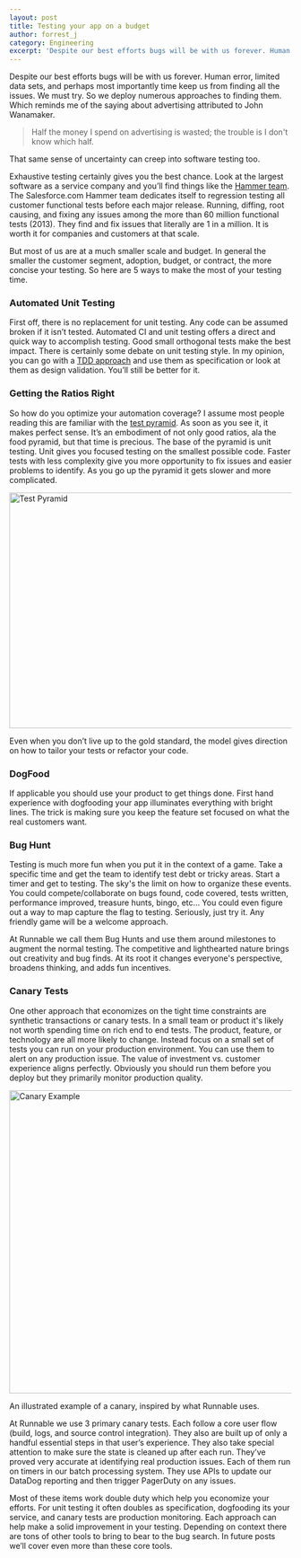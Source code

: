 ```yaml
---
layout: post
title: Testing your app on a budget
author: forrest_j
category: Engineering
excerpt: 'Despite our best efforts bugs will be with us forever. Human error, limited data sets, and perhaps most importantly time keep us from finding all the issues. We must try. So we deploy numerous approaches to finding them. Which reminds me of the saying about advertising attributed to John Wanamaker.'
---
```


<p class="p">Despite our best efforts bugs will be with us forever. Human error, limited data sets, and perhaps most importantly time keep us from finding all the issues. We must try. So we deploy numerous approaches to finding them. Which reminds me of the saying about advertising attributed to John Wanamaker.</p>

<blockquote class="blockquote"><p class="p">Half the money I spend on advertising is wasted; the trouble is I don't know which half.</p></blockquote>

<p class="p">That same sense of uncertainty can creep into software testing too.</p>

<p class="p">Exhaustive testing certainly gives you the best chance. Look at the largest software as a service company and you’ll find things like the <a class="link" href="https://developer.salesforce.com/blogs/engineering/2013/05/here-comes-the-hammer.html" target="_blank">Hammer team</a>. The Salesforce.com Hammer team dedicates itself to regression testing all customer functional tests before each major release. Running, diffing, root causing, and fixing any issues among the more than 60 million functional tests (2013). They find and fix issues that literally are 1 in a million. It is worth it for companies and customers at that scale.</p>

<p class="p">But most of us are at a much smaller scale and budget. In general the smaller the customer segment, adoption, budget, or contract, the more concise your testing.  So here are 5 ways to make the most of your testing time.</p>

<h3 class="h3">Automated Unit Testing</h3>

<p class="p">First off, there is no replacement for unit testing. Any code can be assumed broken if it isn’t tested. Automated CI and unit testing offers a direct and quick way to accomplish testing. Good small orthogonal tests make the best impact. There is certainly some debate on unit testing style. In my opinion, you can go with a <a class="link" href="http://blog.stevensanderson.com/2009/08/24/writing-great-unit-tests-best-and-worst-practises/" target="_blank">TDD approach</a> and use them as specification or look at them as design validation. You’ll still be better for it.</p>

<h3 class="h3">Getting the Ratios Right</h3>

<p class="p">So how do you optimize your automation coverage? I assume most people reading this are familiar with the <a class="link" href="http://martinfowler.com/bliki/TestPyramid.html" target="_blank">test pyramid</a>. As soon as you see it, it makes perfect sense. It’s an embodiment of not only good ratios, ala the food pyramid, but that time is precious. The base of the pyramid is unit testing. Unit gives you focused testing on the smallest possible code. Faster tests with less complexity give you more opportunity to fix issues and easier problems to identify. As you go up the pyramid it gets slower and more complicated.</p>

<img class="img post-graphic" src="http://static.tumblr.com/mpxyjs6/kLro4sdcz/pyramid.png" width="570" height="420" alt="Test Pyramid">

<p>Even when you don’t live up to the gold standard, the model gives direction on how to tailor your tests or refactor your code.</p>

<h3 class="h3">DogFood</h3>

<p class="p">If applicable you should use your product to get things done. First hand experience with dogfooding your app illuminates everything with bright lines. The trick is making sure you keep the feature set focused on what the real customers want.</p>

<h3 class="h3">Bug Hunt</h3>

<p class="p">Testing is much more fun when you put it in the context of a game. Take a specific time and get the team to identify test debt or tricky areas. Start a timer and get to testing. The sky's the limit on how to organize these events. You could compete/collaborate on bugs found, code covered, tests written, performance improved, treasure hunts, bingo, etc… You could even figure out a way to map capture the flag to testing. Seriously, just try it. Any friendly game will be a welcome approach.</p>

<p class="p">At Runnable we call them Bug Hunts and use them around milestones to augment the normal testing. The competitive and lighthearted nature brings out creativity and bug finds. At its root it changes everyone's perspective, broadens thinking, and adds fun incentives.</p>

<h3 class="h3">Canary Tests</h3>

<p class="p">One other approach that economizes on the tight time constraints are synthetic transactions or canary tests. In a small team or product it's likely not worth spending time on rich end to end tests. The product, feature, or technology are all more likely to change. Instead focus on a small set of tests you can run on your production environment. You can use them to alert on any production issue. The value of investment vs. customer experience aligns perfectly.  Obviously you should run them before you deploy but they primarily monitor production quality.</p>

<img class="img post-graphic" src="http://static.tumblr.com/mpxyjs6/TBao4sdgp/canary.png" width="570" height="540" alt="Canary Example">

<p class="caption">An illustrated example of a canary, inspired by what Runnable uses.</p>

<p class="p">At Runnable we use 3 primary canary tests. Each follow a core user flow (build, logs, and source control integration). They also are built up of only a handful essential steps in that user’s experience. They also take special attention to make sure the state is cleaned up after each run. They’ve proved very accurate at identifying real production issues. Each of them run on timers in our batch processing system. They use APIs to update our DataDog reporting and then trigger PagerDuty on any issues.</p>

<p class="p">Most of these items work double duty which help you economize your efforts. For unit testing it often doubles as specification, dogfooding its your service, and canary tests are production monitoring. Each approach can help make a solid improvement in your testing. Depending on context there are tons of other tools to bring to bear to the bug search. In future posts we’ll cover even more than these core tools.</p>
